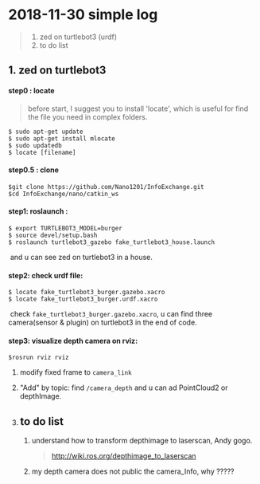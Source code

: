 # 2018-11-30 simple log

> 1. zed on turtlebot3 (urdf)
> 2. to do list

## 1. zed on turtlebot3

#### step0 : locate

> before start, I suggest you to install 'locate', which is useful for find the file you need in complex folders.

```
$ sudo apt-get update
$ sudo apt-get install mlocate
$ sudo updatedb
$ locate [filename]
```

#### step0.5 : clone

```
$git clone https://github.com/Nano1201/InfoExchange.git
$cd InfoExchange/nano/catkin_ws
```

#### step1: roslaunch :

```
$ export TURTLEBOT3_MODEL=burger
$ source devel/setup.bash
$ roslaunch turtlebot3_gazebo fake_turtlebot3_house.launch
```

​	and u can see zed on turtlebot3 in a house.

#### step2: check urdf file: 

```
$ locate fake_turtlebot3_burger.gazebo.xacro
$ locate fake_turtlebot3_burger.urdf.xacro
```

​	check `fake_turtlebot3_burger.gazebo.xacro`, u can find three camera(sensor & plugin) on turtlebot3 in the end of code.

#### step3: visualize depth camera on rviz:

```
$rosrun rviz rviz
```

1. modify fixed frame to `camera_link`
2. "Add" by topic: find `/camera_depth` and u can ad PointCloud2 or depthImage.



1. ## to do list

   1. understand how to transform depthimage to laserscan, Andy gogo.

      > http://wiki.ros.org/depthimage_to_laserscan

   1. my depth camera does not public the camera_Info, why ?????
